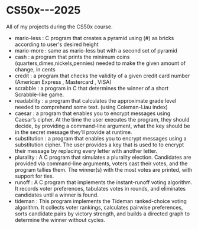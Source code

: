 # CS50x---2025
All of my projects during the CS50x course.

- mario-less : C program that creates a pyramid using (#) as bricks according to user's desired height  
- mario-more : same as mario-less but with a second set of pyramid  
- cash : a program that prints the minimum coins (quarters,dimes,nickels,pennies) needed to make the given amount of change, in cents  
- credit :  a program that checks the validity of a given credit card number (American Express , Mastercard , VISA)  
- scrabble : a program in C that determines the winner of a short Scrabble-like game.
- readability : a program that calculates the approximate grade level needed to comprehend some text. (using Coleman-Liau index)
- caesar : a program that enables you to encrypt messages using Caesar’s cipher. At the time the user executes the program, they should decide, by providing a command-line argument, what the key should be in the secret message they’ll provide at runtime. 
- substitution : a program that enables you to encrypt messages using a substitution cipher. The user provides a key that is used to to encrypt their message by replacing every letter with another letter.
- plurality : A C program that simulates a plurality election. Candidates are provided via command-line arguments, voters cast their votes, and the program tallies them. The winner(s) with the most votes are printed, with support for ties.
- runoff : A C program that implements the instant-runoff voting algorithm. It records voter preferences, tabulates votes in rounds, and eliminates candidates until a winner is found.
- tideman : This program implements the Tideman ranked-choice voting algorithm. It collects voter rankings, calculates pairwise preferences, sorts candidate pairs by victory strength, and builds a directed graph to determine the winner without cycles.

